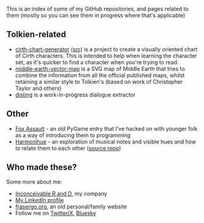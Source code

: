 This is an index of some of my GitHub repositories, and pages related to them (mostly so you can see them in progress where that's applicable)

## Tolkien-related

* [cirth-chart-generator](cirth-chart-generator/) ([src](https://github.com/davidfraser/cirth-chart-generator)) is a project to create a visually oriented chart of Cirth characters. This is intended to help when learning the character set, as it's quicker to find a character when you're trying to read.
* [middle-earth-vector-map](https://github.com/davidfraser/middle-earth-vector-map) is a SVG map of Middle Earth that tries to combine the information from all the official published maps, whilst retaining a similar style to Tolkien's (based on work of Christopher Taylor and others)
* [disting](https://github.com/davidfraser/disting) is a work-in-progress dialogue extractor

## Other

* [Fox Assault](https://github.com/davidfraser/rinkhals/) - an old PyGame entry that I've hacked on with younger folk as a way of introducing them to programming
* [Harmonihue](harmonihue/) - an exploration of musical notes and visible hues and how to relate them to each other ([source repo](https://github.com/davidfraser/harmonihue/))

## Who made these?

Some more about me:

* [Inconceivable R and D](https://www.inconceivable.co.za/), my company
* [My LinkedIn profile](https://www.linkedin.com/in/davidfrasergo/)
* [frasergo.org](https://frasergo.org/), an old personal/family website
* Follow me on [Twitter/X](https://x.com/davidfrasergo), [Bluesky](https://bsky.app/profile/davidfrasergo.bsky.social)
